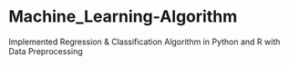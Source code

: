 # Machine_Learning-Algorithm

Implemented Regression & Classification Algorithm in Python and R with Data Preprocessing

